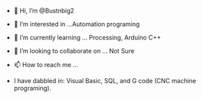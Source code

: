 - 👋 Hi, I’m @Bustnbig2
- 👀 I’m interested in ...Automation programing
- 🌱 I’m currently learning ... Processing, Arduino C++
- 💞️ I’m looking to collaborate on ... Not Sure
- 📫 How to reach me ... 

- I have dabbled in: Visual Basic, SQL, and G code (CNC machine programing).

<!---
Bustnbig2/Bustnbig2 is a ✨ special ✨ repository because its `README.md` (this file) appears on your GitHub profile.
You can click the Preview link to take a look at your changes.
--->
